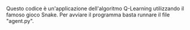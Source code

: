 Questo codice è un'applicazione dell'algoritmo Q-Learning utilizzando il famoso gioco Snake.
Per avviare il programma basta runnare il file "agent.py".

